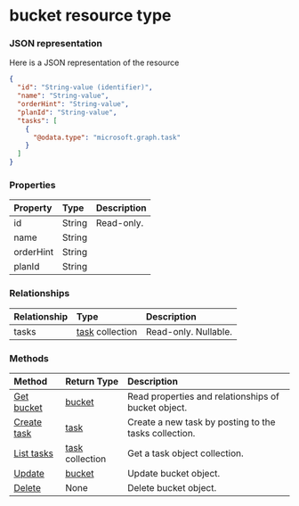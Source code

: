 # bucket resource type



### JSON representation

Here is a JSON representation of the resource

<!-- {
  "blockType": "resource",
  "optionalProperties": [
    "tasks"
  ],
  "@odata.type": "microsoft.graph.bucket"
}-->

```json
{
  "id": "String-value (identifier)",
  "name": "String-value",
  "orderHint": "String-value",
  "planId": "String-value",
  "tasks": [
    {
      "@odata.type": "microsoft.graph.task"
    }
  ]
}

```
### Properties
| Property	   | Type	|Description|
|:---------------|:--------|:----------|
|id|String| Read-only.|
|name|String||
|orderHint|String||
|planId|String||

### Relationships
| Relationship | Type	|Description|
|:---------------|:--------|:----------|
|tasks|[task](task.md) collection| Read-only. Nullable.|

### Methods

| Method		   | Return Type	|Description|
|:---------------|:--------|:----------|
|[Get bucket](../api/bucket_get.md) | [bucket](bucket.md) |Read properties and relationships of bucket object.|
|[Create task](../api/bucket_post_tasks.md) |[task](task.md)| Create a new task by posting to the tasks collection.|
|[List tasks](../api/bucket_list_tasks.md) |[task](task.md) collection| Get a task object collection.|
|[Update](../api/bucket_update.md) | [bucket](bucket.md)	|Update bucket object. |
|[Delete](../api/bucket_delete.md) | None |Delete bucket object. |

<!-- uuid: 8fcb5dbc-d5aa-4681-8e31-b001d5168d79
2015-10-25 14:57:30 UTC -->
<!-- {
  "type": "#page.annotation",
  "description": "bucket resource",
  "keywords": "",
  "section": "documentation",
  "tocPath": ""
}-->